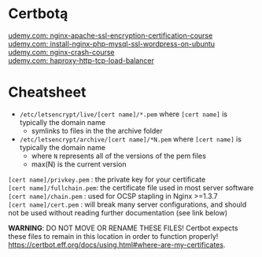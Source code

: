 
# Certbotą

[udemy.com: nginx-apache-ssl-encryption-certification-course](../_webserver/_udemy.com_nginx-apache-ssl-encryption-certification-course)  
[udemy.com: install-nginx-php-mysql-ssl-wordpress-on-ubuntu](../_webserver/_udemy.com_install-nginx-php-mysql-ssl-wordpress-on-ubuntu)  
[udemy.com: nginx-crash-course](../nginx/_udemy.com_nginx-crash-course)  
[udemy.com: haproxy-http-tcp-load-balancer](../haproxy/_udemy.com_haproxy-http-tcp-load-balancer)  

# Cheatsheet

- `/etc/letsencrypt/live/[cert name]/*.pem` where `[cert name]` is typically the domain name
  - symlinks to files in the the archive folder
- `/etc/letsencrypt/archive/[cert name]/*N.pem` where `[cert name]` is typically the domain name
  - where `N` represents all of the versions of the pem files
  - max(N) is the current version


`[cert name]/privkey.pem`  : the private key for your certificate  
`[cert name]/fullchain.pem`: the certificate file used in most server software  
`[cert name]/chain.pem`    : used for OCSP stapling in Nginx >=1.3.7  
`[cert name]/cert.pem`     : will break many server configurations, and should not be used without reading further documentation (see link below)  

**WARNING**: DO NOT MOVE OR RENAME THESE FILES! Certbot expects these files to remain in this location in order to function properly! https://certbot.eff.org/docs/using.html#where-are-my-certificates.
